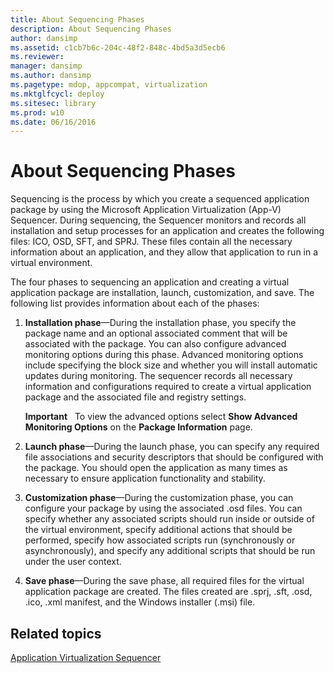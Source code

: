 ```yaml
---
title: About Sequencing Phases
description: About Sequencing Phases
author: dansimp
ms.assetid: c1cb7b6c-204c-48f2-848c-4bd5a3d5ecb6
ms.reviewer: 
manager: dansimp
ms.author: dansimp
ms.pagetype: mdop, appcompat, virtualization
ms.mktglfcycl: deploy
ms.sitesec: library
ms.prod: w10
ms.date: 06/16/2016
---
```



# About Sequencing Phases


Sequencing is the process by which you create a sequenced application package by using the Microsoft Application Virtualization (App-V) Sequencer. During sequencing, the Sequencer monitors and records all installation and setup processes for an application and creates the following files: ICO, OSD, SFT, and SPRJ. These files contain all the necessary information about an application, and they allow that application to run in a virtual environment.

The four phases to sequencing an application and creating a virtual application package are installation, launch, customization, and save. The following list provides information about each of the phases:

1.  **Installation phase**—During the installation phase, you specify the package name and an optional associated comment that will be associated with the package. You can also configure advanced monitoring options during this phase. Advanced monitoring options include specifying the block size and whether you will install automatic updates during monitoring. The sequencer records all necessary information and configurations required to create a virtual application package and the associated file and registry settings.

    **Important**  
    To view the advanced options select **Show Advanced Monitoring Options** on the **Package Information** page.

     

2.  **Launch phase**—During the launch phase, you can specify any required file associations and security descriptors that should be configured with the package. You should open the application as many times as necessary to ensure application functionality and stability.

3.  **Customization phase**—During the customization phase, you can configure your package by using the associated .osd files. You can specify whether any associated scripts should run inside or outside of the virtual environment, specify additional actions that should be performed, specify how associated scripts run (synchronously or asynchronously), and specify any additional scripts that should be run under the user context.

4.  **Save phase**—During the save phase, all required files for the virtual application package are created. The files created are .sprj, .sft, .osd, .ico, .xml manifest, and the Windows installer (.msi) file.

## Related topics


[Application Virtualization Sequencer](application-virtualization-sequencer.md)

 

 





